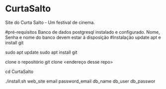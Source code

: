 # CurtaSalto
Site do Curta Salto - Um festival de cinema.

#pré-requisitos
Banco de dados postgresql instalado e configurado. Nome, Senha e nome do banco devem estar à disposição
#Instalação
update apt e install git

sudo apt update
sudo apt install git

clone o repositório
git clone <endereço desse repo>

cd CurtaSalto

./install.sh web_site email password_email db_name db_user db_passwor


